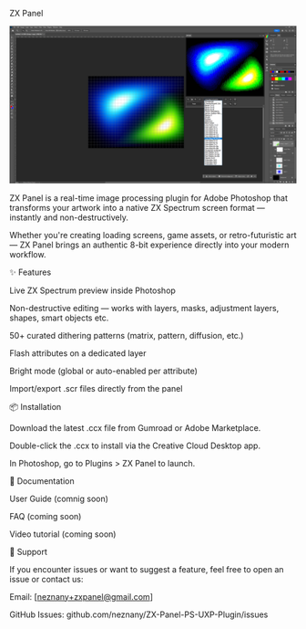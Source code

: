 ZX Panel

![Panel in Photoshop](./screenshots/zx-panel-screenshot-1.png)

ZX Panel is a real-time image processing plugin for Adobe Photoshop that transforms your artwork into a native ZX Spectrum screen format — instantly and non-destructively.

Whether you're creating loading screens, game assets, or retro-futuristic art — ZX Panel brings an authentic 8-bit experience directly into your modern workflow.

✨ Features

Live ZX Spectrum preview inside Photoshop

Non-destructive editing — works with layers, masks, adjustment layers, shapes, smart objects etc.

50+ curated dithering patterns (matrix, pattern, diffusion, etc.)

Flash attributes on a dedicated layer

Bright mode (global or auto-enabled per attribute)

Import/export .scr files directly from the panel

📦 Installation

Download the latest .ccx file from Gumroad or Adobe Marketplace.

Double-click the .ccx to install via the Creative Cloud Desktop app.

In Photoshop, go to Plugins > ZX Panel to launch.

📘 Documentation

User Guide (comnig soon)

FAQ (coming soon)

Video tutorial (coming soon)

🐞 Support

If you encounter issues or want to suggest a feature, feel free to open an issue or contact us:

Email: [neznany+zxpanel@gmail.com]

GitHub Issues: github.com/neznany/ZX-Panel-PS-UXP-Plugin/issues
